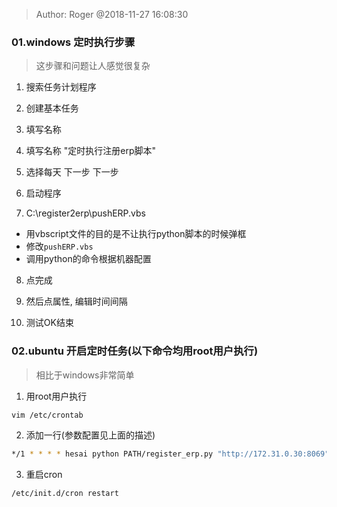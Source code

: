 >  Author: Roger @2018-11-27 16:08:30

### 01.windows 定时执行步骤

> 这步骤和问题让人感觉很复杂

1. 搜索任务计划程序

2. 创建基本任务

3. 填写名称

4. 填写名称 "定时执行注册erp脚本"

5. 选择每天 下一步 下一步

6. 启动程序

7. C:\register2erp\pushERP.vbs

  - 用vbscript文件的目的是不让执行python脚本的时候弹框
  - 修改`pushERP.vbs`
  - 调用python的命令根据机器配置

8. 点完成

9. 然后点属性, 编辑时间间隔

10. 测试OK结束

### 02.ubuntu 开启定时任务(以下命令均用root用户执行)

> 相比于windows非常简单

1. 用root用户执行
```bash
vim /etc/crontab
```
2. 添加一行(参数配置见上面的描述)
```sh
*/1 * * * * hesai python PATH/register_erp.py "http://172.31.0.30:8069" "Demo-01" "Demo"
```
3. 重启cron
```bash
/etc/init.d/cron restart
```

